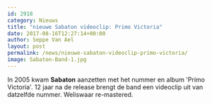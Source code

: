 ```yaml
---
id: 2918
category: Nieuws
title: "nieuwe Sabaton videoclip: Primo Victoria"
date: 2017-08-16T12:27:14+00:00
author: Seppe Van Ael
layout: post
permalink: /news/nieuwe-sabaton-videoclip-primo-victoria/
image: Sabaton-Band-1.jpg
---
```

In 2005 kwam **Sabaton** aanzetten met het nummer en album 'Primo Victoria'. 12 jaar na de release brengt de band een videoclip uit van datzelfde nummer. Weliswaar re-mastered.
